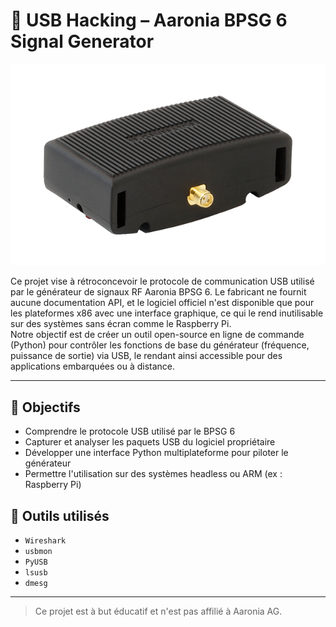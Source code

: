 # 🔬 USB Hacking – Aaronia BPSG 6 Signal Generator

<!--portfolio
{
  "id": "superproject",
  "repo": "https://github.com/bosco-drg/Reverse-Engineering",
  "images": [
    "https://raw.githubusercontent.com/bosco-drg/Reverse-Engineering/main/generator_aaronia.png",
    "https://raw.githubusercontent.com/bosco-drg/Reverse-Engineering/main/generator_aaronia.png"
  ],
  "tags": ["tag_maintenance", "tag_maintenance", "tag_maintenance"],
  "title_fr": "Super Projet",
  "title_en": "Super Project",
  "short_desc_fr": "Un projet innovant pour le portfolio.",
  "short_desc_en": "An innovative project for the portfolio.",
  "desc_fr": "Ce projet démontre l'intégration de matériel et de logiciel pour une solution IoT complète.",
  "desc_en": "This project demonstrates the integration of hardware and software for a complete IoT solution.",
  "sections": [
    {
      "type": "text",
      "value": ["project_superproject_desc"]
    },
    {
      "type": "image",
      "src": "https://raw.githubusercontent.com/bosco-drg/Reverse-Engineering/main/generator_aaronia.png",
      "caption_i18n": "project_superproject_img_caption1"
    },
    {
      "type": "image",
      "src": "https://raw.githubusercontent.com/bosco-drg/Reverse-Engineering/main/generator_aaronia.png",
      "caption_i18n": "project_superproject_img_caption2"
    }
  ]
}
-->

<p align="center">
  <img src="docs/img/generator_aaronia.png" alt="Aaronia BPSG 6" />
</p>

Ce projet vise à rétroconcevoir le protocole de communication USB utilisé par le générateur de signaux RF Aaronia BPSG 6. Le fabricant ne fournit aucune documentation API, et le logiciel officiel n'est disponible que pour les plateformes x86 avec une interface graphique, ce qui le rend inutilisable sur des systèmes sans écran comme le Raspberry Pi.  
Notre objectif est de créer un outil open-source en ligne de commande (Python) pour contrôler les fonctions de base du générateur (fréquence, puissance de sortie) via USB, le rendant ainsi accessible pour des applications embarquées ou à distance.

---

## 🚀 Objectifs

- Comprendre le protocole USB utilisé par le BPSG 6
- Capturer et analyser les paquets USB du logiciel propriétaire
- Développer une interface Python multiplateforme pour piloter le générateur
- Permettre l'utilisation sur des systèmes headless ou ARM (ex : Raspberry Pi)

## 🔧 Outils utilisés

- `Wireshark`
- `usbmon`
- `PyUSB`
- `lsusb`
- `dmesg`

---

> Ce projet est à but éducatif et n'est pas affilié à Aaronia AG.
